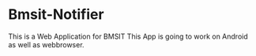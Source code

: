 # Bmsit-Notifier
This is a Web Application for BMSIT
This App is going to work on Android as well as webbrowser.
